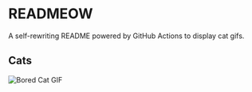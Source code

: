 # READMEOW

A self-rewriting README powered by GitHub Actions to display cat gifs.

## Cats

![Bored Cat GIF](https://media0.giphy.com/media/v1.Y2lkPTlhY2QwMmRheW9mYWFkbGpjMmx1c2xuZHFucHV4enZrc2RxaWh2YmE0N25wb2tmMSZlcD12MV9naWZzX3NlYXJjaCZjdD1n/mlvseq9yvZhba/200.gif)
